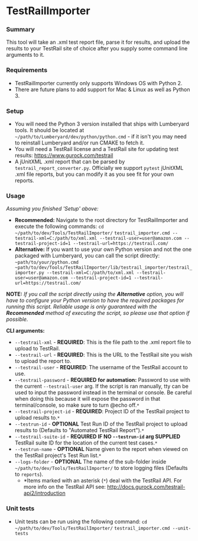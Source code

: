 TestRailImporter
======
### Summary
This tool will take an .xml test report file, parse it for results, and upload the results to your TestRail site of choice after you supply some command line arguments to it.

### Requirements
* TestRailImporter currently only supports Windows OS with Python 2.
* There are future plans to add support for Mac & Linux as well as Python 3.

### Setup
* You will need the Python 3 version installed that ships with Lumberyard tools. It should be located at `~/path/to/Lumberyard/dev/python/python.cmd` - if it isn't you may need to reinstall Lumberyard and/or run CMAKE to fetch it.
* You will need a TestRail license and a TestRail site for updating test results: https://www.gurock.com/testrail
* A jUnitXML .xml report that can be parsed by `testrail_report_converter.py`. Officially we support `pytest` jUnitXML .xml file reports, but you can modify it as you see fit for your own reports.

### Usage
*Assuming you finished 'Setup' above:*

* **Recommended:** Navigate to the root directory for TestRailImporter and execute the following commands:
`cd ~/path/to/dev/Tools/TestRailImporter/`
`testrail_importer.cmd --testrail-xml=C:/path/to/xml.xml --testrail-user=user@amazon.com --testrail-project-id=1 --testrail-url=https://testrail.com/`
* **Alternative:** If you want to use your own Python version and not the one packaged with Lumberyard, you can call the script directly:
`~path/to/your/python.cmd ~path/to/dev/Tools/TestRailImporter/lib/testrail_importer/testrail_importer.py --testrail-xml=C:/path/to/xml.xml --testrail-user=user@amazon.com --testrail-project-id=1 --testrail-url=https://testrail.com/`

**NOTE:** *If you call the script directly using the **Alternative** option, you will have to configure your Python version to have the required packages for running this script. Reliable usage is only guaranteed with the **Recommended** method of executing the script, so please use that option if possible.*

   **CLI arguments:**
   * `--testrail-xml` - **REQUIRED**: This is the file path to the .xml report file to upload to TestRail.
   * `--testrail-url` - **REQUIRED**: This is the URL to the TestRail site you wish to upload the report to.
   * `--testrail-user` - **REQUIRED**: The username of the TestRail account to use.
   * `--testrail-password` - **REQUIRED for automation:** Password to use with the current `--testrail-user` arg. If the script is ran manually, tty can be used to input the password instead in the terminal or console. Be careful when doing this because it will expose the password in that terminal/console, so make sure to turn @echo off.`*`
   * `--testrail-project-id` - **REQUIRED**: Project ID of the TestRail project to upload results to.`*`
   * `--testrun-id` - **OPTIONAL** Test Run ID of the TestRail project to upload results to (Defaults to "Automated TestRail Report").`*`
   * `--testrail-suite-id` - **REQUIRED IF NO `--testrun-id` arg SUPPLIED** TestRail suite ID for the location of the current test cases.`*`
   * `--testrun-name` - **OPTIONAL** Name given to the report when viewed on the TestRail project's Test Run list.`*`
   * `--logs-folder` - **OPTIONAL** The name of the sub-folder inside `~/path/to/dev/Tools/TestRailImporter/` to store logging files (Defaults to `reports`).
      * *Items marked with an asterisk (`*`) deal with the TestRail API. For more info on the TestRail API see: http://docs.gurock.com/testrail-api2/introduction

### Unit tests
* Unit tests can be run using the following command:
`cd ~/path/to/dev/Tools/TestRailImporter/`
`testrail_importer.cmd --unit-tests`
